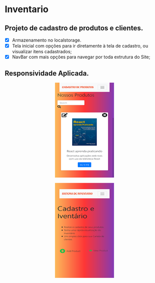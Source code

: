# Inventario
## Projeto de cadastro de produtos e clientes.
- [x] Armazenamento no localstorage.
- [x] Tela inicial com opções para ir diretamente à tela de cadastro, ou visualizar itens cadastrados;
- [x] NavBar com mais opções para navegar por toda extrutura do Site;

## Responsividade Aplicada.

<p align ="center">
    <img width="187" height="300" src="images/itens.png">
</p>

<p align ="center">
    <img width="187" height="300" src="images/telaInicial.png">
</p>


